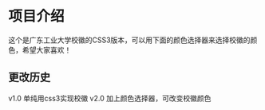 ﻿项目介绍
=============

这个是广东工业大学校徽的CSS3版本，可以用下面的颜色选择器来选择校徽的颜色，希望大家喜欢！


更改历史
-------
v1.0 单纯用css3实现校徽
v2.0 加上颜色选择器，可改变校徽颜色